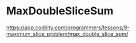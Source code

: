 # MaxDoubleSliceSum

https://app.codility.com/programmers/lessons/9-maximum_slice_problem/max_double_slice_sum/
